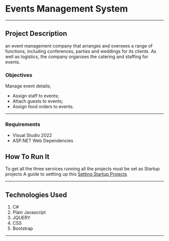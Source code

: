 # Events Management System
*****

## Project Description
an event management company that arranges and oversees a range of 
functions, including conferences, parties and weddings for its clients. As well as logistics, 
the company organises the catering and staffing for events.

### Objectives
Manage event details;
- Assign staff to events;
- Attach guests to events;
- Assign food orders to events.
*****

### Requirements
* Visual Studio 2022
* ASP.NET Web Dependencies


## How To Run It
To get all the three services running all the projects must be set as Startup projects
A guide to settting up this [Setting Startup Projects](https://learn.microsoft.com/en-us/visualstudio/ide/how-to-set-multiple-startup-projects?view=vs-2022)

*****
## Technologies Used
1. C#
2. Plain Javascript
3. JQUERY
4. CSS
5. Bootstrap
*****